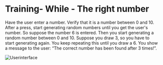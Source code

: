 # Training- While - The right number

Have the user enter a number. Verify that it is a number between 0 and 10. After a press, start generating random numbers until you get the user's number. So suppose the number 6 is entered. Then you start generating a random number between 0 and 10. Suppose you draw 3, so you have to start generating again. You keep repeating this until you draw a 6. You show a message to the user: “The correct number has been found after 3 times!”.

![Userinterface](figures/Goede-getal-ui.png)
